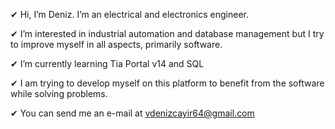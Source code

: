 ✔ Hi, I’m Deniz. I’m an electrical and electronics engineer.

✔ I’m interested in industrial automation and database management but I try to improve myself in all aspects, primarily software.

✔ I’m currently learning Tia Portal v14 and SQL

✔ I am trying to develop myself on this platform to benefit from the software while solving problems.

✔ You can send me an e-mail at vdenizcayir64@gmail.com
